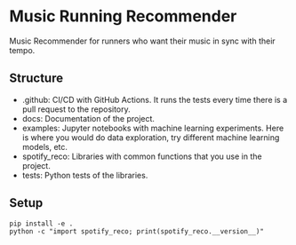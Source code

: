 # Music Running Recommender

Music Recommender for runners who want their music in sync with their tempo.

## Structure

- .github: CI/CD with GitHub Actions. It runs the tests every time there is a pull request to the repository.
- docs: Documentation of the project.
- examples: Jupyter notebooks with machine learning experiments. Here is where you would do data exploration, try different machine learning models, etc.
- spotify_reco: Libraries with common functions that you use in the project. 
- tests: Python tests of the libraries.

## Setup

    pip install -e .
    python -c "import spotify_reco; print(spotify_reco.__version__)"


